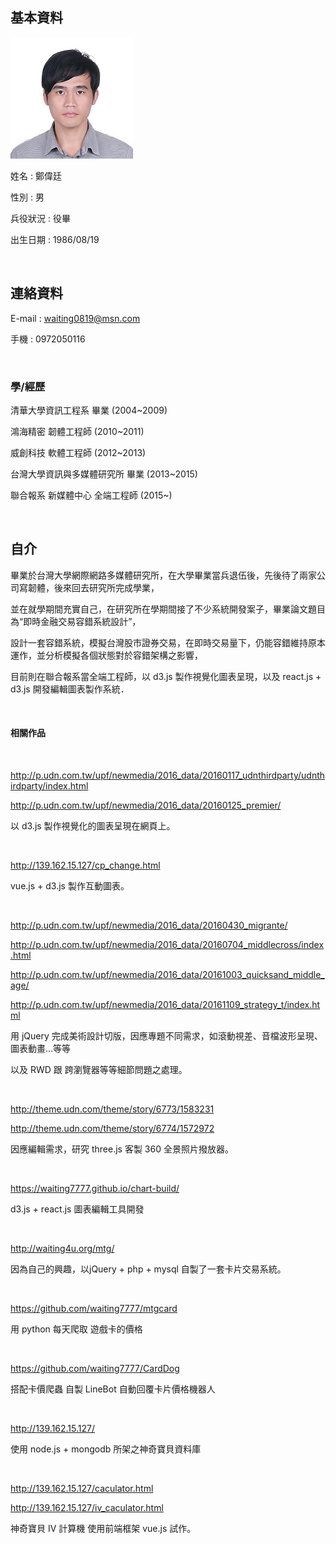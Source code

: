 ## 基本資料

![大頭照](h.jpg)

姓名 : 鄭偉廷

性別 : 男

兵役狀況 : 役畢

出生日期 : 1986/08/19

<br/>

## 連絡資料

E-mail : waiting0819@msn.com

手機 : 0972050116

<br/>

### 學/經歷

清華大學資訊工程系 畢業 (2004~2009)

鴻海精密  韌體工程師 (2010~2011)

威創科技  軟體工程師 (2012~2013)

台灣大學資訊與多媒體研究所 畢業 (2013~2015)

聯合報系 新媒體中心 全端工程師 (2015~)

<br/>

## 自介

畢業於台灣大學網際網路多媒體研究所，在大學畢業當兵退伍後，先後待了兩家公司寫韌體，後來回去研究所完成學業，

並在就學期間充實自己，在研究所在學期間接了不少系統開發案子，畢業論文題目為“即時金融交易容錯系統設計”，

設計一套容錯系統，模擬台灣股市證券交易，在即時交易量下，仍能容錯維持原本運作，並分析模擬各個狀態對於容錯架構之影響，

目前則在聯合報系當全端工程師，以 d3.js 製作視覺化圖表呈現，以及 react.js + d3.js 開發編輯圖表製作系統．

<br/>

#### 相關作品

<br/>

http://p.udn.com.tw/upf/newmedia/2016_data/20160117_udnthirdparty/udnthirdparty/index.html

http://p.udn.com.tw/upf/newmedia/2016_data/20160125_premier/

以 d3.js 製作視覺化的圖表呈現在網頁上。

<br/>

http://139.162.15.127/cp_change.html

vue.js + d3.js 製作互動圖表。

<br/>

http://p.udn.com.tw/upf/newmedia/2016_data/20160430_migrante/

http://p.udn.com.tw/upf/newmedia/2016_data/20160704_middlecross/index.html

http://p.udn.com.tw/upf/newmedia/2016_data/20161003_quicksand_middle_age/

http://p.udn.com.tw/upf/newmedia/2016_data/20161109_strategy_t/index.html

用 jQuery 完成美術設計切版，因應專題不同需求，如滾動視差、音檔波形呈現、圖表動畫...等等

以及 RWD 跟 跨瀏覽器等等細節問題之處理。

<br/>

http://theme.udn.com/theme/story/6773/1583231

http://theme.udn.com/theme/story/6774/1572972

因應編輯需求，研究 three.js 客製 360 全景照片撥放器。

<br/>

https://waiting7777.github.io/chart-build/

d3.js + react.js 圖表編輯工具開發

<br/>

http://waiting4u.org/mtg/

因為自己的興趣，以jQuery + php + mysql 自製了一套卡片交易系統。

<br/>

https://github.com/waiting7777/mtgcard

用 python 每天爬取 遊戲卡的價格

<br/>

https://github.com/waiting7777/CardDog

搭配卡價爬蟲 自製 LineBot 自動回覆卡片價格機器人

<br/>

http://139.162.15.127/

使用 node.js + mongodb 所架之神奇寶貝資料庫

<br/>

http://139.162.15.127/caculator.html

http://139.162.15.127/iv_caculator.html

神奇寶貝 IV 計算機 使用前端框架 vue.js 試作。

<br/>
